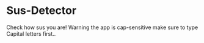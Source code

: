 # Sus-Detector
Check how sus you are!
Warning the app is cap-sensitive make sure to type Capital letters first..
